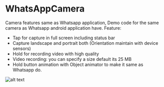# WhatsAppCamera
Camera features same as Whatsapp application,
Demo code for the same camera as Whatsapp android application have.
Feature:
- Tap for capture in full screen including status bar
- Capture landscape and portrait both (Orientation maintain with device sensors)
- Hold for recording video with high quality
- Video recording: you can specify a size default its 25 MB
- Hold button animation with Object animator to make it same as Whatsapp do.

![alt text](https://github.com/spaceoamit/WhatsAppCamera/blob/master/device-2016-09-01-172745.png=360x480)
